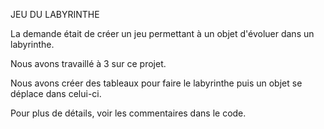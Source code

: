   JEU DU LABYRINTHE
  
  La demande était de créer un jeu permettant à un objet d'évoluer dans un labyrinthe.
  
  Nous avons travaillé à 3 sur ce projet.
  
  Nous avons créer des tableaux pour faire le labyrinthe puis un objet se déplace dans celui-ci.
  
  Pour plus de détails, voir les commentaires dans le code.
